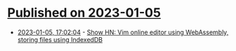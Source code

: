 # [Published on 2023-01-05](index.md)

* [2023-01-05, 17:02:04](https://news.ycombinator.com/item?id=34262825) - [Show HN: Vim online editor using WebAssembly, storing files using IndexedDB](https://www.vimonlineeditor.com/)
